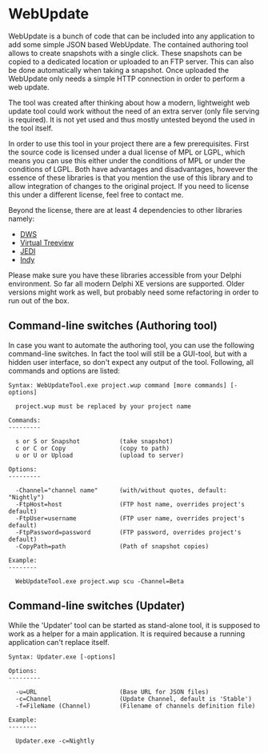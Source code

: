 WebUpdate
=========

WebUpdate is a bunch of code that can be included into any application to add some simple JSON based WebUpdate. The contained authoring tool allows to create snapshots with a single click. These snapshots can be copied to a dedicated location or uploaded to an FTP server. This can also be done automatically when taking a snapshot. Once uploaded the WebUpdate only needs a simple HTTP connection in order to perform a web update.

The tool was created after thinking about how a modern, lightweight web update tool could work without the need of an extra server (only file serving is required). It is not yet used and thus mostly untested beyond the used in the tool itself.

In order to use this tool in your project there are a few prerequisites. First the source code is licensed under a dual license of MPL or LGPL, which means you can use this either under the conditions of MPL or under the conditions of LGPL. Both have advantages and disadvantages, however the essence of these libraries is that you mention the use of this library and to allow integration of changes to the original project. If you need to license this under a different license, feel free to contact me.

Beyond the license, there are at least 4 dependencies to other libraries namely:
* [DWS](http://www.delphitools.info/dwscript/)
* [Virtual Treeview](http://www.jam-software.com/virtual-treeview/)
* [JEDI](http://www.delphi-jedi.org/)
* [Indy](http://www.indyproject.org/)

Please make sure you have these libraries accessible from your Delphi environment. So far all modern Delphi XE versions are supported. Older versions might work as well, but probably need some refactoring in order to run out of the box.

Command-line switches (Authoring tool)
--------------------------------------

In case you want to automate the authoring tool, you can use the following command-line switches. In fact the tool will still be a GUI-tool, but with a hidden user interface, so don't expect any output of the tool. Following, all commands and options are listed: 

    Syntax: WebUpdateTool.exe project.wup command [more commands] [-options]
    
      project.wup must be replaced by your project name
    
    Commands:
    ---------
    
      s or S or Snapshot           (take snapshot)
      c or C or Copy               (copy to path)
      u or U or Upload             (upload to server)
    
    Options:
    ---------
    
      -Channel="channel name"      (with/without quotes, default: "Nightly")
      -FtpHost=host                (FTP host name, overrides project's default)
      -FtpUser=username            (FTP user name, overrides project's default)
      -FtpPassword=password        (FTP password, overrides project's default)
      -CopyPath=path               (Path of snapshot copies)
    
    Example:
    --------
    
      WebUpdateTool.exe project.wup scu -Channel=Beta


Command-line switches (Updater)
-------------------------------

While the 'Updater' tool can be started as stand-alone tool, it is supposed to work as a helper for a main application. It is required because a running application can't replace itself.

    Syntax: Updater.exe [-options]
    
    Options:
    ---------
    
      -u=URL                       (Base URL for JSON files)
      -c=Channel                   (Update Channel, default is 'Stable')
      -f=FileName (Channel)        (Filename of channels definition file)

    Example:
    --------
    
      Updater.exe -c=Nightly

    